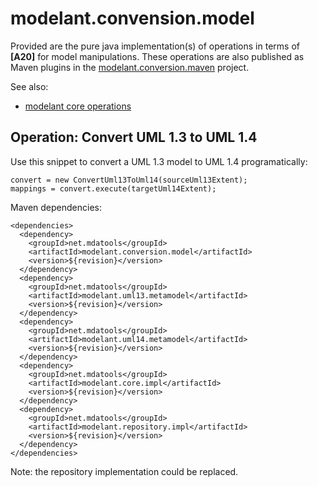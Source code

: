 modelant.convension.model
=========================

Provided are the pure java implementation(s) of operations in terms of **\[A20\]** for model manipulations. These operations are also published as Maven plugins in the [modelant.conversion.maven](../modelant.conversion.maven/index.html) project.


<!-- MACRO{toc} -->

See also:

* [modelant core operations](../../modelant.core/index.html)

Operation: Convert UML 1.3 to UML 1.4
-------------------------------------

Use this snippet to convert a UML 1.3 model to UML 1.4 programatically:

```
convert = new ConvertUml13ToUml14(sourceUml13Extent);
mappings = convert.execute(targetUml14Extent);
```

Maven dependencies:

```
<dependencies>
  <dependency>
    <groupId>net.mdatools</groupId>
    <artifactId>modelant.conversion.model</artifactId>
    <version>${revision}</version>
  </dependency>
  <dependency>
    <groupId>net.mdatools</groupId>
    <artifactId>modelant.uml13.metamodel</artifactId>
    <version>${revision}</version>
  </dependency>
  <dependency>
    <groupId>net.mdatools</groupId>
    <artifactId>modelant.uml14.metamodel</artifactId>
    <version>${revision}</version>
  </dependency>
  <dependency>
    <groupId>net.mdatools</groupId>
    <artifactId>modelant.core.impl</artifactId>
    <version>${revision}</version>
  </dependency>
  <dependency>
    <groupId>net.mdatools</groupId>
    <artifactId>modelant.repository.impl</artifactId>
    <version>${revision}</version>
  </dependency>
</dependencies>
```
Note: the repository implementation could be replaced.
